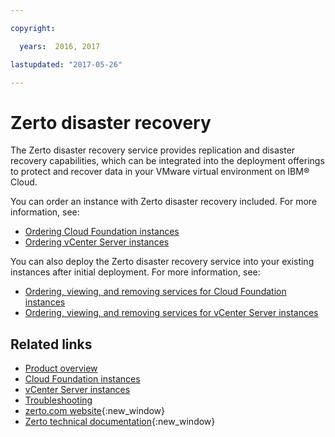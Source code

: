 ```yaml
---

copyright:

  years:  2016, 2017

lastupdated: "2017-05-26"

---
```


# Zerto disaster recovery

The Zerto disaster recovery service provides replication and disaster recovery capabilities, which can be integrated into the deployment offerings to protect and recover data in your VMware virtual environment on IBM® Cloud.

You can order an instance with Zerto disaster recovery included. For more information, see:

* [Ordering Cloud Foundation instances](../sddc/sd_orderinginstance.html)
* [Ordering vCenter Server instances](../vcenter/vc_orderinginstance.html)

You can also deploy the Zerto disaster recovery service into your existing instances after initial deployment. For more information, see:

* [Ordering, viewing, and removing services for Cloud Foundation instances](../sddc/sd_addingremovingservices.html)
* [Ordering, viewing, and removing services for vCenter Server instances](../vcenter/vc_addingremovingservices.html)

## Related links

* [Product overview](prod_overview.html)
* [Cloud Foundation instances](../sddc/sd_overview.html)
* [vCenter Server instances](../vcenter/vc_overview.html)
* [Troubleshooting](troubleshooting.html)
* [zerto.com website](https://www.zerto.com){:new_window}
* [Zerto technical documentation](https://www.zerto.com/myzerto/technical-documentation/){:new_window}
